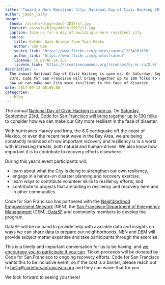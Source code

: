 ```yaml
---
title: 'Toward a More Resilient City: National Day of Civic Hacking 2017'
author: jason_lally
image:
  thumb: /assets/blog/ndoch-2017/sf.jpg
  feature: /assets/blog/ndoch-2017/sf.jpg
  caption: Join us for a day of building a more resilient city
  source:
    title: Golden Gate Bridge from Twin Peaks
    author: Sam Gao
    source_link: 'https://www.flickr.com/photos/sarmu/12234101636'
    author_link: 'https://www.flickr.com/photos/sarmu/'
    license: CC BY-NC-SA 2.0
    license_link: 'https://creativecommons.org/licenses/by-nc-sa/2.0/'
description: >-
  The annual National Day of Civic Hacking is upon us. On Saturday, September
  23rd, Code for San Francisco will bring together up to 100 folks to consider
  how we can make our City more resilient in the face of disaster.
date: 2017-09-12 00:00:00
categories:
  - blog
---
```



The annual [National Day of Civic Hacking is upon us](https://www.codeforamerica.org/events/national-day-of-civic-hacking-2017). On [Saturday, September 23rd, Code for San Francisco will bring together up to 100 folks](http://ndoch2017.codeforsanfrancisco.org/) to consider how we can make our City more resilient in the face of disaster.

With hurricanes Harvey and Irma, the 8.0 earthquake off the coast of Mexico, or even the recent heat wave in the Bay Area, we are being constantly reminded of how important recovery and resiliency is in a world with increasing threats, both natural and human-driven. We also know how important it is to contribute to recovery efforts elsewhere.

During this year’s event participants will:

* learn about what the City is doing to strengthen our own resiliency,
* engage in a hands-on disaster planning and recovery exercise,
* learn ways to contribute volunteer skills to resiliency efforts, and
* contribute to projects that are aiding in resiliency and recovery here and in other communities

Code for San Francisco has partnered with the [Neighborhood Empowerment Network](http://empowersf.org) (NEN), the [San Francisco Department of Emergency Management](http://sfdem.org) (DEM), [DataSF](https://datasf.org) and community members to develop the program.

DataSF will be on hand to provide help with available data and insights on ways we can share data to prepare our neighborhoods. NEN and DEM will provide subject matter expertise and take participants through the exercise.

This is a timely and important conversation for us to be having, and [we encourage you to participate if you can](https://www.eventbrite.com/e/national-day-of-civic-hacking-tickets-36960808774). Ticket proceeds will be donated by Code for San Francisco to ongoing recovery efforts. Code for San Francisco wants this to be inclusive event, so if the cost is a barrier, please reach out to [hello@codeforsanfrancisco.org](javascript:void(location.href='mailto:'+String.fromCharCode(104,101,108,108,111,64,99,111,100,101,102,111,114,115,97,110,102,114,97,110,99,105,115,99,111,46,111,114,103))) and they can waive that for you.

We look forward to seeing you there!
